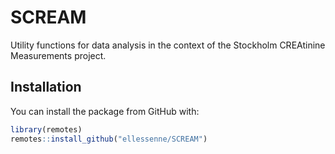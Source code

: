 # SCREAM

<!-- badges: start -->
<!-- badges: end -->

Utility functions for data analysis in the context of the Stockholm CREAtinine Measurements project.

## Installation

You can install the package from GitHub with:

``` r
library(remotes)
remotes::install_github("ellessenne/SCREAM")
```
